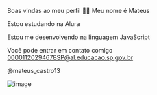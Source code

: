 Boas vindas ao meu perfil 🚀🚀
Meu nome é Mateus

Estou estudando na Alura

Estou me desenvolvendo na linguagem JavaScript


Você pode entrar em contato comigo 
00001120294678SP@al.educacao.sp.gov.br

@mateus_castro13

![image](https://github.com/user-attachments/assets/6df57605-c777-4917-9be8-177d1b2fd18f)



